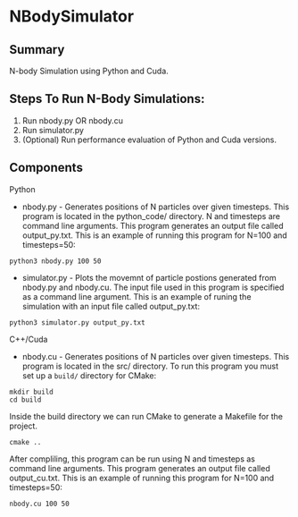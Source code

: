 # NBodySimulator
## Summary

N-body Simulation using Python and Cuda.

## Steps To Run N-Body Simulations:
1. Run nbody.py OR nbody.cu
2. Run simulator.py
3. (Optional) Run performance evaluation of Python and Cuda versions.

## Components
Python
* nbody.py - Generates positions of N particles over given timesteps. This program is located in the python_code/ directory. N and timesteps are command line arguments. This program generates an output file called output_py.txt.
This is an example of running this program for N=100 and timesteps=50:

```
python3 nbody.py 100 50
```

* simulator.py - Plots the movemnt of particle postions generated from nbody.py and nbody.cu. The input file used in this program is specified as a command line argument.
This is an example of runing the simulation with an input file called output_py.txt:

```
python3 simulator.py output_py.txt

```

C++/Cuda
* nbody.cu - Generates positions of N particles over given timesteps. This program is located in the src/ directory.
To run this program you must set up a `build/` directory for CMake:

```
mkdir build
cd build
```

Inside the build directory we can run CMake to generate a Makefile for the project.
```
cmake ..
```
After compliling, this program can be run using N and timesteps as command line arguments. This program generates an output file called output_cu.txt.
This is an example of running this program for N=100 and timesteps=50:

```
nbody.cu 100 50
```
